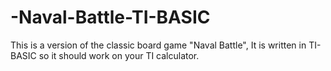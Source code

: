 # -Naval-Battle-TI-BASIC
This is a version of the classic board game "Naval Battle", It is written in TI-BASIC so it should work on your TI calculator. 
